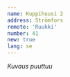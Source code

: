 ```yaml
---
name: Kuppihuusi 2
address: Strömfors
remote: 'Ruukki'
number: 41
new: true
lang: se
---
```

*Kuvaus puuttuu*

